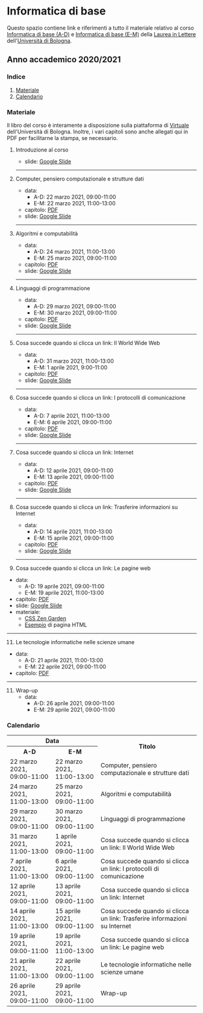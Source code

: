 # Informatica di base

Questo spazio contiene link e riferimenti a tutto il materiale relativo al corso [Informatica di base (A-D)](https://www.unibo.it/it/didattica/insegnamenti/insegnamento/2020/458983) e [Informatica di base (E-M)](https://www.unibo.it/it/didattica/insegnamenti/insegnamento/2020/458984) della [Laurea in Lettere](https://corsi.unibo.it/laurea/lettere) dell'[Università di Bologna](http://www.unibo.it).


## Anno accademico 2020/2021

### Indice

1. [Materiale](#materiale)
2. [Calendario](#calendario)

### Materiale

Il libro del corso è interamente a disposizione sulla piattaforma di [Virtuale](https://virtuale.unibo.it) dell'Università di Bologna. Inoltre, i vari capitoli sono anche allegati qui in PDF per facilitarne la stampa, se necessario.

1. Introduzione al corso
   * slide: [Google Slide](https://tinyurl.com/bi1819-00)
   <hr />
   
2. Computer, pensiero computazionale e strutture dati
   * data:
     * A-D: 22 marzo 2021, 09:00-11:00
     * E-M: 22 marzo 2021, 11:00-13:00
   * capitolo: [PDF](https://basic-inf.github.io/2020-2021/chapters/01.pdf)
   * slide: [Google Slide](https://tinyurl.com/bi1819-01)
   <hr />

3. Algoritmi e computabilità
   * data:
     * A-D: 24 marzo 2021, 11:00-13:00
     * E-M: 25 marzo 2021, 09:00-11:00
   * capitolo: [PDF](https://basic-inf.github.io/2020-2021/chapters/02.pdf)
   * slide: [Google Slide](https://tinyurl.com/bi1819-02)
   <hr />

4. Linguaggi di programmazione
   * data:
     * A-D: 29 marzo 2021, 09:00-11:00
     * E-M: 30 marzo 2021, 09:00-11:00
   * capitolo: [PDF](https://basic-inf.github.io/2020-2021/chapters/03.pdf)
   * slide: [Google Slide](https://tinyurl.com/bi1819-03)
   <hr />

5. Cosa succede quando si clicca un link: Il World Wide Web
   * data:
     * A-D: 31 marzo 2021, 11:00-13:00
     * E-M: 1 aprile 2021, 9:00-11:00
   * capitolo: [PDF](https://basic-inf.github.io/2020-2021/chapters/04.pdf)
   * slide: [Google Slide](https://tinyurl.com/bi1819-04)
   <hr />

6. Cosa succede quando si clicca un link: I protocolli di comunicazione
   * data:
     * A-D: 7 aprile 2021, 11:00-13:00
     * E-M: 6 aprile 2021, 09:00-11:00
   * capitolo: [PDF](https://basic-inf.github.io/2020-2021/chapters/05.pdf)
   * slide: [Google Slide](https://tinyurl.com/bi1819-05)
   <hr />

7. Cosa succede quando si clicca un link: Internet
   * data:
     * A-D: 12 aprile 2021, 09:00-11:00
     * E-M: 13 aprile 2021, 09:00-11:00
   * capitolo: [PDF](https://basic-inf.github.io/2020-2021/chapters/06.pdf)
   * slide: [Google Slide](https://tinyurl.com/bi1819-06)
   <hr />

8. Cosa succede quando si clicca un link: Trasferire informazioni su Internet
   * data:
     * A-D: 14 aprile 2021, 11:00-13:00
     * E-M: 15 aprile 2021, 09:00-11:00
   * capitolo: [PDF](https://basic-inf.github.io/2020-2021/chapters/07.pdf)
   * slide: [Google Slide](https://tinyurl.com/bi1819-07)
   <hr />

9.  Cosa succede quando si clicca un link: Le pagine web
   * data:
     * A-D: 19 aprile 2021, 09:00-11:00
     * E-M: 19 aprile 2021, 11:00-13:00
   * capitolo: [PDF](https://basic-inf.github.io/2020-2021/chapters/08.pdf)
   * slide: [Google Slide](https://tinyurl.com/bi1819-08) 
   * materiale:
     * [CSS Zen Garden](http://www.csszengarden.com/)
     * [Esempio](https://basic-inf.github.io/2020-2021/material/example.html) di pagina HTML
   <hr />

11. Le tecnologie informatiche nelle scienze umane
   * data:
     * A-D: 21 aprile 2021, 11:00-13:00
     * E-M: 22 aprile 2021, 09:00-11:00
   * capitolo: [PDF](https://basic-inf.github.io/2020-2021/chapters/09.pdf)
   <hr />

11. Wrap-up
    * data:
      * A-D: 26 aprile 2021, 09:00-11:00
      * E-M: 29 aprile 2021, 09:00-11:00
   

### Calendario

<table>
    <tr><th colspan="2">Data</th><th rowspan="2">Titolo</th></tr>
    <tr><th>A-D</th><th>E-M</th></tr>
    <tr><td>22 marzo 2021, 09:00-11:00</td><td>22 marzo 2021, 11:00-13:00</td><td>Computer, pensiero computazionale e strutture dati</td></tr>
    <tr><td>24 marzo 2021, 11:00-13:00</td><td>25 marzo 2021, 09:00-11:00</td><td>Algoritmi e computabilità</td></tr>
    <tr><td>29 marzo 2021, 09:00-11:00</td><td>30 marzo 2021, 09:00-11:00</td><td>Linguaggi di programmazione</td></tr>
    <tr><td>31 marzo 2021, 11:00-13:00</td><td>1 aprile 2021, 09:00-11:00</td><td>Cosa succede quando si clicca un link: Il World Wide Web</td></tr>
    <tr><td>7 aprile 2021, 11:00-13:00</td><td>6 aprile 2021, 09:00-11:00</td><td>Cosa succede quando si clicca un link: I protocolli di comunicazione</td></tr>
    <tr><td>12 aprile 2021, 09:00-11:00</td><td>13 aprile 2021, 09:00-11:00</td><td>Cosa succede quando si clicca un link: Internet</td></tr>
    <tr><td>14 aprile 2021, 11:00-13:00</td><td>15 aprile 2021, 09:00-11:00</td><td>Cosa succede quando si clicca un link: Trasferire informazioni su Internet</td></tr>
    <tr><td>19 aprile 2021, 09:00-11:00</td><td>19 aprile 2021, 11:00-13:00</td><td>Cosa succede quando si clicca un link: Le pagine web</td></tr>
    <tr><td>21 aprile 2021, 11:00-13:00</td><td>22 aprile 2021, 09:00-11:00</td><td>Le tecnologie informatiche nelle scienze umane</td></tr>
    <tr><td>26 aprile 2021, 09:00-11:00</td><td>29 aprile 2021, 09:00-11:00</td><td>Wrap-up</td></tr>
</table>
